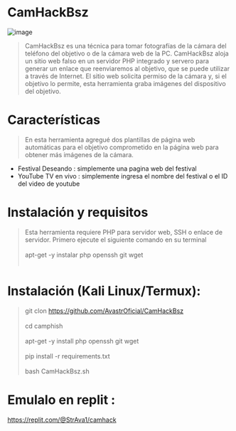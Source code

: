 # CamHackBsz
![image](https://github.com/AvastrOficial/CamHackBsz/assets/91764815/97199f57-8987-4b5a-b1e4-29f46924bee8)

> CamHackBsz es una técnica para tomar fotografías de la cámara del teléfono del objetivo o de la cámara web de la PC. CamHackBsz aloja un sitio web falso en un servidor PHP integrado y servero para generar un enlace que reenviaremos al objetivo, que se puede utilizar a través de Internet. El sitio web solicita permiso de la cámara y, si el objetivo lo permite, esta herramienta graba imágenes del dispositivo del objetivo.

# Características
> En esta herramienta agregué dos plantillas de página web automáticas para el objetivo comprometido en la página web para obtener más imágenes de la cámara.
- Festival Deseando : simplemente una pagina web del festival 
- YouTube TV en vivo : simplemente ingresa el nombre del festival o el ID del video de youtube

# Instalación y requisitos
> Esta herramienta requiere PHP para servidor web, SSH o enlace de servidor. Primero ejecute el siguiente comando en su terminal
<br></br>
> apt-get -y instalar php openssh git wget
<br></br>
# Instalación (Kali Linux/Termux):
> git clon https://github.com/AvastrOficial/CamHackBsz
<br></br>
> cd camphish
<br></br>
> apt-get -y install php openssh git wget
<br></br>
> pip install -r requirements.txt
<br></br>
> bash CamHackBsz.sh

# Emulalo en replit :
https://replit.com/@StrAva1/camhack

  
